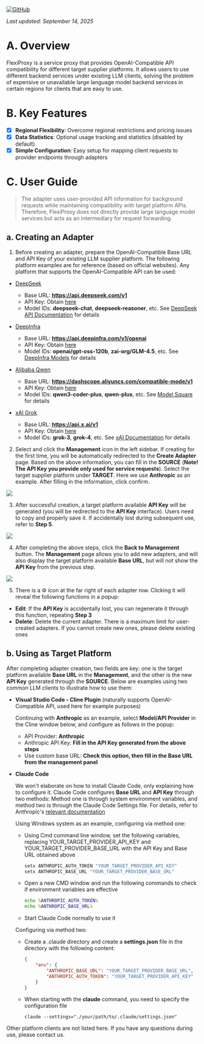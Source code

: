 [![GitHub](https://img.shields.io/badge/GitHub-0.7.0-blue?logo=github)](https://github.com/SanChai20/Flexi-Proxy)

*Last updated: September 14, 2025*

# A. Overview

FlexiProxy is a service proxy that provides OpenAI-Compatible API compatibility for different target supplier platforms. It allows users to use different backend services under existing LLM clients, solving the problem of expensive or unavailable large language model backend services in certain regions for clients that are easy to use.

# B. Key Features

- [x] **Regional Flexibility**: Overcome regional restrictions and pricing issues
- [x] **Data Statistics**: Optional usage tracking and statistics (disabled by default)
- [x] **Simple Configuration**: Easy setup for mapping client requests to provider endpoints through adapters

# C. User Guide

> The adapter uses user-provided API information for background requests while maintaining compatibility with target platform APIs. Therefore, FlexiProxy does not directly provide large language model services but acts as an intermediary for request forwarding.

## a. Creating an Adapter

1. Before creating an adapter, prepare the OpenAI-Compatible Base URL and API Key of your existing LLM supplier platform. The following platform examples are for reference (based on official websites). Any platform that supports the OpenAI-Compatible API can be used:

- [DeepSeek](https://www.deepseek.com/)
    - Base URL: **https://api.deepseek.com/v1**
    - API Key: Obtain [here](https://platform.deepseek.com/)
    - Model IDs: **deepseek-chat**, **deepseek-reasoner**, etc. See [DeepSeek API Documentation](https://api-docs.deepseek.com/) for details

- [DeepInfra](https://deepinfra.com/)
    - Base URL: **https://api.deepinfra.com/v1/openai**
    - API Key: Obtain [here](https://deepinfra.com/dash/api_keys)
    - Model IDs: **openai/gpt-oss-120b**, **zai-org/GLM-4.5**, etc. See [DeepInfra Models](https://deepinfra.com/models) for details

- [Alibaba Qwen](https://bailian.console.aliyun.com/)
    - Base URL: **https://dashscope.aliyuncs.com/compatible-mode/v1**
    - API Key: Obtain [here](https://bailian.console.aliyun.com/?tab=model#/api-key)
    - Model IDs: **qwen3-coder-plus**, **qwen-plus**, etc. See [Model Square](https://bailian.console.aliyun.com/) for details

- [xAI Grok](https://x.ai/)
    - Base URL: **https://api.x.ai/v1**
    - API Key: Obtain [here](https://console.x.ai/team/default/api-keys)
    - Model IDs: **grok-3**, **grok-4**, etc. See [xAI Documentation](https://docs.x.ai/docs/models) for details


2. Select and click the **Management** icon in the left sidebar. If creating for the first time, you will be automatically redirected to the **Create Adapter** page. Based on the above information, you can fill in the **SOURCE** (**Note! The API Key you provide only used for service requests**). Select the target supplier platform under **TARGET**. Here we use **Anthropic** as an example. After filling in the information, click confirm.

![](https://flexiproxy.com/screenshots/en/createadapter.PNG)


3. After successful creation, a target platform available **API Key** will be generated (you will be redirected to the **API Key** interface). Users need to copy and properly save it. If accidentally lost during subsequent use, refer to **Step 5**.

![](https://flexiproxy.com/screenshots/en/apikey.PNG)


4. After completing the above steps, click the **Back to Management** button. The **Management** page allows you to add new adapters, and will also display the target platform available **Base URL**, but will not show the **API Key** from the previous step.

![](https://flexiproxy.com/screenshots/en/management.PNG)


5. There is a ⚙ icon at the far right of each adapter row. Clicking it will reveal the following functions in a popup:
- **Edit**: If the **API Key** is accidentally lost, you can regenerate it through this function, repeating **Step 3**
- **Delete**: Delete the current adapter. There is a maximum limit for user-created adapters. If you cannot create new ones, please delete existing ones

## b. Using as Target Platform

After completing adapter creation, two fields are key: one is the target platform available **Base URL** in the **Management**, and the other is the new **API Key** generated through the **SOURCE**. Below are examples using two common LLM clients to illustrate how to use them:

- **Visual Studio Code - Cline Plugin** (naturally supports OpenAI-Compatible API, used here for example purposes)

    Continuing with **Anthropic** as an example, select **Model/API Provider** in the Cline window below, and configure as follows in the popup:

    - API Provider: **Anthropic**
    - Anthropic API Key: **Fill in the API Key generated from the above steps**
    - Use custom base URL: **Check this option, then fill in the Base URL from the management panel**

- **Claude Code**

    We won't elaborate on how to install Claude Code, only explaining how to configure it. Claude Code configures **Base URL** and **API Key** through two methods: Method one is through system environment variables, and method two is through the Claude Code Settings file. For details, refer to Anthropic's [relevant documentation](https://docs.anthropic.com/en/docs/claude-code/llm-gateway#litellm-configuration)

    Using Windows system as an example, configuring via method one:

    - Using Cmd command line window, set the following variables, replacing YOUR_TARGET_PROVIDER_API_KEY and YOUR_TARGET_PROVIDER_BASE_URL with the API Key and Base URL obtained above
        ```cmd
        setx ANTHROPIC_AUTH_TOKEN "YOUR_TARGET_PROVIDER_API_KEY"
        setx ANTHROPIC_BASE_URL "YOUR_TARGET_PROVIDER_BASE_URL"
        ```
    - Open a new CMD window and run the following commands to check if environment variables are effective
        ```cmd
        echo %ANTHROPIC_AUTH_TOKEN%
        echo %ANTHROPIC_BASE_URL%
        ```
    - Start Claude Code normally to use it

    Configuring via method two:

    - Create a .claude directory and create a **settings.json** file in the directory with the following content:
        ```json
        {
            "env": {
                "ANTHROPIC_BASE_URL": "YOUR_TARGET_PROVIDER_BASE_URL",
                "ANTHROPIC_AUTH_TOKEN": "YOUR_TARGET_PROVIDER_API_KEY"
            }
        }
        ```
    - When starting with the **claude** command, you need to specify the configuration file
        ```
        claude --settings="./your/path/to/.claude/settings.json"
        ```

Other platform clients are not listed here. If you have any questions during use, please contact us.